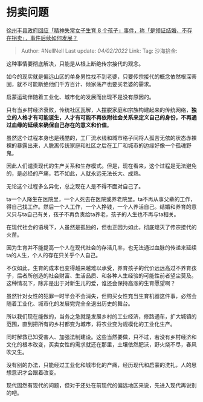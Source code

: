 # 拐卖问题
[徐州丰县政府回应「精神失常女子生育 8 个孩子」事件，称「是领证结婚，不存在拐卖」，事件后续如何发展？](https://www.zhihu.com/question/513824076/answer/2330085744)

> Author: #NellNell
> Last update: *04/02/2022*
> Link:
> Tag:
> 沙海拾金:

这种事情要彻底解决，只能是从根上断绝传宗接代的观念。

如今的现实就是偏远山区的单身男性找不到老婆，只要传宗接代的概念依然根深蒂固，就不可能断绝他们千方百计、倾家荡产也要买老婆的需求。

启蒙运动伴随着工业化、城市化的发展而出现不是没有原因的。

只有当乡村经济衰败，传统社区瓦解，人摆脱家庭和宗族构建起来的传统网络，**独立的人格才有可能诞生，人才有可能不再依附社会关系来定义自己的身份，不再通过血缘的延续来确保自己存在的意义和价值**。

虽然这个过程本身也是残酷的，工厂流水线和城市格子间将人孤苦无依的状态赤裸裸的暴露出来，人脱离传统家庭和社区之后在工厂和城市的边缘好像一个孤魂野鬼。

因此人们谴责现代的生产关系和生存模式。但是，现在看来，这个过程是无法避免的，是必经的产痛，若不如此，人就永远无法长大、成熟。

无论这个过程多么异化，总之现在人是不得不面对自己了。

ta一个人降生在医院里，一个人死去在医院或养老院里。ta不再从事父辈的工作，得自己找工作。然后一个人工作，一个人挣钱，一个人养活自己。结婚和养育的意义只与ta自己有关，孩子不再负责给ta养老，孩子的人生也不再与ta相关。

在现代社会的语境下，人虽然是孤独的，但也正因为如此，彻底熄灭了传宗接代的火苗。

因为生育并不能提高一个人在现代社会的存活几率，也无法通过血脉的传递来延续ta的人生，个人的存在只关乎个人自己。

不仅如此，生育的成本也变得越来越难以承受，养育孩子的代价远远高过不养育孩子，后者所创造的社会财富、生活品质、和各种人生经验的可能性前者望尘莫及。这种情况下，除非是出于对新生儿的爱，谁还会保持高涨的生育愿望啊？

虽然针对女性的犯罪一时半会不会消失，但购买女性充当生育机器这件事，必然会随着工业化、城市化的发展完完全全退出历史的舞台。

所以我们现在能做的，当务之急就是发展乡村的工业经济，修路通车，扩大城镇的范围，直到把所有的乡村都变为城市，将农业变为规模化的工业化生产。

同时解救已知受害人、加强法制建设。这些当然要做，只不过，若没有乡村经济和文化的根本改变，买卖女性的需求就还在那里，土壤依然肥沃，野火烧不尽，春风吹又生。

没有别的办法，只能经过工业化和城市化的产痛，经历现代和启蒙的洗礼，人的思想意识才会跟着改变。

现代固然有现代的问题，但对于还处在前现代的偏远地区来说，先进入现代再说别的吧。
